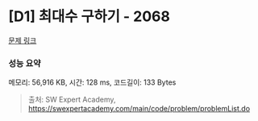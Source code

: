 # [D1] 최대수 구하기 - 2068 

[문제 링크](https://swexpertacademy.com/main/code/problem/problemDetail.do?contestProbId=AV5QQhbqA4QDFAUq) 

### 성능 요약

메모리: 56,916 KB, 시간: 128 ms, 코드길이: 133 Bytes



> 출처: SW Expert Academy, https://swexpertacademy.com/main/code/problem/problemList.do